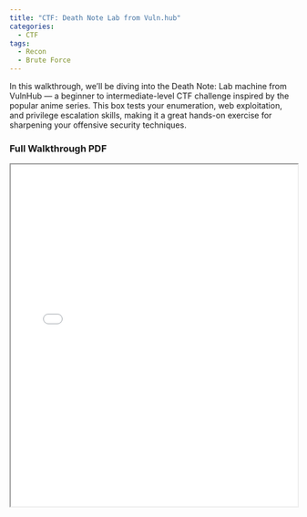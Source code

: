 ```yaml
---
title: "CTF: Death Note Lab from Vuln.hub"
categories:
  - CTF
tags:
  - Recon 
  - Brute Force
---
```


In this walkthrough, we’ll be diving into the Death Note: Lab machine from VulnHub — a beginner to intermediate-level CTF challenge inspired by the popular anime series. This box tests your enumeration, web exploitation, and privilege escalation skills, making it a great hands-on exercise for sharpening your offensive security techniques.

### Full Walkthrough PDF

<iframe src="/assets/docs/deathnote_walkthrough.pdf" width="100%" height="600px">
    This browser does not support PDFs. Please download the PDF to view it: 
    <a href="/assets/docs/deathnote_walkthrough.pdf">Download PDF</a>.
</iframe>
